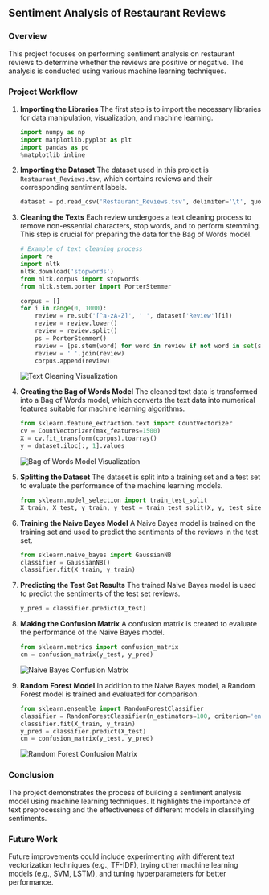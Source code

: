 ## Sentiment Analysis of Restaurant Reviews

### Overview
This project focuses on performing sentiment analysis on restaurant reviews to determine whether the reviews are positive or negative. The analysis is conducted using various machine learning techniques.

### Project Workflow

1. **Importing the Libraries**
   The first step is to import the necessary libraries for data manipulation, visualization, and machine learning.

    ```python
    import numpy as np
    import matplotlib.pyplot as plt
    import pandas as pd
    %matplotlib inline
    ```

2. **Importing the Dataset**
   The dataset used in this project is `Restaurant_Reviews.tsv`, which contains reviews and their corresponding sentiment labels.

    ```python
    dataset = pd.read_csv('Restaurant_Reviews.tsv', delimiter='\t', quoting=3)
    ```

3. **Cleaning the Texts**
   Each review undergoes a text cleaning process to remove non-essential characters, stop words, and to perform stemming. This step is crucial for preparing the data for the Bag of Words model.

    ```python
    # Example of text cleaning process
    import re
    import nltk
    nltk.download('stopwords')
    from nltk.corpus import stopwords
    from nltk.stem.porter import PorterStemmer

    corpus = []
    for i in range(0, 1000):
        review = re.sub('[^a-zA-Z]', ' ', dataset['Review'][i])
        review = review.lower()
        review = review.split()
        ps = PorterStemmer()
        review = [ps.stem(word) for word in review if not word in set(stopwords.words('english'))]
        review = ' '.join(review)
        corpus.append(review)
    ```

    ![Text Cleaning Visualization](path_to_cleaning_visualization.png)

4. **Creating the Bag of Words Model**
   The cleaned text data is transformed into a Bag of Words model, which converts the text data into numerical features suitable for machine learning algorithms.

    ```python
    from sklearn.feature_extraction.text import CountVectorizer
    cv = CountVectorizer(max_features=1500)
    X = cv.fit_transform(corpus).toarray()
    y = dataset.iloc[:, 1].values
    ```

    ![Bag of Words Model Visualization](path_to_bag_of_words_visualization.png)

5. **Splitting the Dataset**
   The dataset is split into a training set and a test set to evaluate the performance of the machine learning models.

    ```python
    from sklearn.model_selection import train_test_split
    X_train, X_test, y_train, y_test = train_test_split(X, y, test_size=0.20, random_state=0)
    ```

6. **Training the Naive Bayes Model**
   A Naive Bayes model is trained on the training set and used to predict the sentiments of the reviews in the test set.

    ```python
    from sklearn.naive_bayes import GaussianNB
    classifier = GaussianNB()
    classifier.fit(X_train, y_train)
    ```

7. **Predicting the Test Set Results**
   The trained Naive Bayes model is used to predict the sentiments of the test set reviews.

    ```python
    y_pred = classifier.predict(X_test)
    ```

8. **Making the Confusion Matrix**
   A confusion matrix is created to evaluate the performance of the Naive Bayes model.

    ```python
    from sklearn.metrics import confusion_matrix
    cm = confusion_matrix(y_test, y_pred)
    ```

    ![Naive Bayes Confusion Matrix](path_to_naive_bayes_confusion_matrix.png)

9. **Random Forest Model**
   In addition to the Naive Bayes model, a Random Forest model is trained and evaluated for comparison.

    ```python
    from sklearn.ensemble import RandomForestClassifier
    classifier = RandomForestClassifier(n_estimators=100, criterion='entropy', random_state=0)
    classifier.fit(X_train, y_train)
    y_pred = classifier.predict(X_test)
    cm = confusion_matrix(y_test, y_pred)
    ```

    ![Random Forest Confusion Matrix](path_to_random_forest_confusion_matrix.png)

### Conclusion
The project demonstrates the process of building a sentiment analysis model using machine learning techniques. It highlights the importance of text preprocessing and the effectiveness of different models in classifying sentiments.

### Future Work
Future improvements could include experimenting with different text vectorization techniques (e.g., TF-IDF), trying other machine learning models (e.g., SVM, LSTM), and tuning hyperparameters for better performance.
